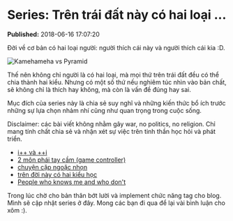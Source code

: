 # Series: Trên trái đất này có hai loại ...
<p><div class='published'><b>Published:</b> 2018-06-16 17:07:20</div></p>
Đời về cơ bản có hai loại người: người thích cái này và người thích cái kia :D.

![Kamehameha vs Pyramid](/p/series-tren-trai-dat-nay-co-hai-loai-ba-cham/img/2_kinds_of_people_only.jpg "Kamehameha vs Pyramid")

Thế nên không chỉ người là có hai loại, mà mọi thứ trên trái đất đều có thể chia thành hai kiểu. Nhưng có một số thứ nếu nghiêm túc nhìn vào bản chất, sẽ không chỉ là thích hay không, mà còn là vấn đề đúng hay sai.

Mục đích của series này là chia sẻ suy nghĩ và những kiến thức bổ ích trước những sự lựa chọn nhảm nhí cũng như quan trọng trong cuộc sống.

Disclaimer: các bài viết không nhằm gây war, no politics, no religion. Chỉ mang tính chất chia sẻ và nhận xét sự việc trên tinh thần học hỏi và phát triển.

- [i++ và ++i](/p/i++-vs-++i)
- [2 môn phái tay cầm (game controller)](/p/tay-cam-xbox-va-ps)
- [chuyện cặp ngoặc nhọn](/p/chuyen-cap-ngoac-nhon)
- [trên đời này có hai kiểu học](/p/your-learning-styles)
- [People who knows me and who don't](/p/people-who-knows-me-and-who-dont)

Trong lúc chờ cho bản thân bớt lười và implement chức năng tag cho blog. Mình sẽ cập nhật series ở đây. Mong các bạn đi qua để lại vài bình luận cho xôm :).